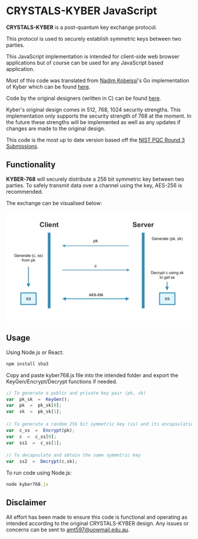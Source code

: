
# CRYSTALS-KYBER JavaScript

**CRYSTALS-KYBER** is a post-quantum key exchange protocol.

This protocol is used to securely establish symmetric keys between two parties. 

This JavaScript implementation is intended for client-side web browser applications but of course can be used for any JavaScript based application.

Most of this code was translated from [Nadim Kobeissi](https://nadim.computer)'s Go implementation of Kyber which can be found [here](https://github.com/symbolicsoft/kyber-k2so).

Code by the original designers (written in C) can be found [here](https://github.com/pq-crystals/kyber).

Kyber's original design comes in 512, 768, 1024 security strengths. This implementation only supports the security strength of 768 at the moment. In the future these strengths will be implemented as well as any updates if changes are made to the original design.

This code is the most up to date version based off the [NIST PQC Round 3 Submissions](https://csrc.nist.gov/projects/post-quantum-cryptography/round-3-submissions).

## Functionality

**KYBER-768** will securely distribute a 256 bit symmetric key between two parties. To safely transmit data over a channel using the key, AES-256 is recommended.

The exchange can be visualised below:

![](./diagram.jpeg)

## Usage
Using Node.js or React:
```bash
npm install sha3
```
Copy and paste kyber768.js file into the intended folder and export the KeyGen/Encrypt/Decrypt functions if needed.
```js
// To generate a public and private key pair (pk, sk)
var  pk_sk  =  KeyGen();
var  pk  =  pk_sk[0];
var  sk  =  pk_sk[1];

// To generate a random 256 bit symmetric key (ss) and its encapsulation (c)
var  c_ss  =  Encrypt(pk);
var  c  =  c_ss[0];
var  ss1  =  c_ss[1];

// To decapsulate and obtain the same symmetric key
var  ss2  =  Decrypt(c,sk);
```
To run code using Node.js:
```js
node kyber768.js
```

## Disclaimer
All effort has been made to ensure this code is functional and operating as intended according to the original CRYSTALS-KYBER design. Any issues or concerns can be sent to amt597@uowmail.edu.au.
